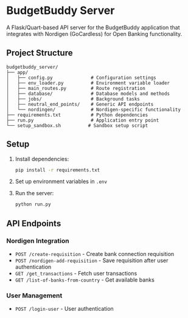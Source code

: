 # BudgetBuddy Server

A Flask/Quart-based API server for the BudgetBuddy application that integrates with Nordigen (GoCardless) for Open Banking functionality.

## Project Structure

```
budgetbuddy_server/
├── app/
│   ├── config.py              # Configuration settings
│   ├── env_loader.py          # Environment variable loader
│   ├── main_routes.py         # Route registration
│   ├── database/              # Database models and methods
│   ├── jobs/                  # Background tasks
│   ├── neutral_end_points/    # Generic API endpoints
│   └── nordingen/             # Nordigen-specific functionality
├── requirements.txt           # Python dependencies
├── run.py                     # Application entry point
└── setup_sandbox.sh          # Sandbox setup script
```

## Setup

1. Install dependencies:

   ```bash
   pip install -r requirements.txt
   ```

2. Set up environment variables in `.env`

3. Run the server:
   ```bash
   python run.py
   ```

## API Endpoints

### Nordigen Integration

- `POST /create-requisition` - Create bank connection requisition
- `POST /nordigen-add-requisition` - Save requisition after user authentication
- `GET /get_transactions` - Fetch user transactions
- `GET /list-of-banks-from-country` - Get available banks

### User Management

- `POST /login-user` - User authentication
